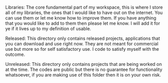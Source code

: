 Libraries:  The core fundamental part of my workspace, this is where I store all of my libraries, the ones that I would like to
  have out on the internet.  You can use them or let me know how to improve them.  If you have anything that you would like to add
  to them then please let me know.  I will add it for ye if it lives up to my definition of usable.

Released:  This directory only contains released projects, applications that you can download and use right now.  They are not
  meant for commercial use but more so for self satisfactory use.  I code to satisfy myself with the outcome.

Unreleased:  This directory only contains projects that are being worked on at the time.  The codes are public but there is no
  guarantee for functionality whatsoever, if you are making use of this folder then it is on your own risk.
